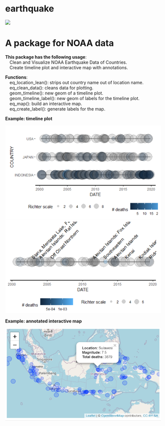 # earthquake
<img src="https://travis-ci.com/hsm-stephanie/earthquake.svg?branch=master/" />
<h1><b>A package for NOAA data</b></h1>
<p><b>This package has the following usage</b>:
<br>&emsp;Clean and Visualize NOAA Earthquake Data of Countries.
<br>&emsp;Create timeline plot and interactive map with annotations.</p>
<p><b>Functions</b>:
<br>&emsp;eq_location_lean(): strips out country name out of location name.
<br>&emsp;eq_clean_data(): cleans data for plotting.
<br>&emsp;geom_timeline(): new geom of a timeline plot.
<br>&emsp;geom_timeline_label(): new geom of labels for the timeline plot.
<br>&emsp;eq_map(): build an interactive map.
<br>&emsp;eq_create_label(): generate labels for the map.</p>
<p><b>Example: timeline plot</b></p>
<img src="img/img1.PNG" alt="timeline plot1" style="width:500px;height:300px;"/>
<img src="img/img2.PNG" alt="timeline plot2" style="width:500px;height:300px;"/>
<p><b>Example: annotated interactive map</b></p>
<img src="img/img3.PNG" alt="map" style="width:500px;height:300px;"/>


